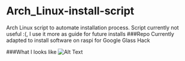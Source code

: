 # Arch_Linux-install-script
Arch Linux script to automate installation process.
Script currently not useful :(, I use it more as guide for future installs
###Repo Currently adapted to install software on raspi for Google Glass Hack

###What I looks like
![Alt Text](https://github.com/phantomfreeJr/Arch_Linux-install-script/blob/master/pics/what_it_looks_like2.png)
